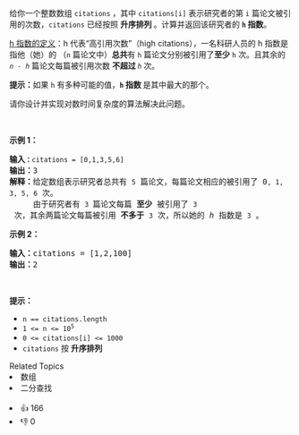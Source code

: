 <p>给你一个整数数组 <code>citations</code> ，其中 <code>citations[i]</code> 表示研究者的第 <code>i</code> 篇论文被引用的次数，<code>citations</code> 已经按照 <strong>升序排列 </strong>。计算并返回该研究者的 <strong><code>h</code><em> </em>指数</strong>。</p>

<p><a href="https://baike.baidu.com/item/h-index/3991452?fr=aladdin" target="_blank">h 指数的定义</a>：h 代表“高引用次数”（high citations），一名科研人员的 h 指数是指他（她）的 （<code>n</code> 篇论文中）<strong>总共</strong>有 <code>h</code> 篇论文分别被引用了<strong>至少</strong> <code>h</code> 次。且其余的 <em><code>n - h</code> </em>篇论文每篇被引用次数 <strong>不超过 </strong><em><code>h</code> </em>次。</p>

<p><strong>提示：</strong>如果 <code>h</code><em> </em>有多种可能的值，<strong><code>h</code> 指数 </strong>是其中最大的那个。</p>

<p>请你设计并实现对数时间复杂度的算法解决此问题。</p>

<p> </p>

<p><strong>示例 1：</strong></p>

<pre>
<strong>输入<code>：</code></strong><code>citations = [0,1,3,5,6]</code>
<strong>输出：</strong>3 
<strong>解释：</strong>给定数组表示研究者总共有 <code>5</code> 篇论文，每篇论文相应的被引用了 0<code>, 1, 3, 5, 6</code> 次。
     由于研究者有 <code>3 </code>篇论文每篇<strong> 至少 </strong>被引用了 <code>3</code> 次，其余两篇论文每篇被引用<strong> 不多于</strong> <code>3</code> 次，所以她的<em> h </em>指数是 <code>3</code> 。</pre>

<p><strong>示例 2：</strong></p>

<pre>
<strong>输入：</strong>citations = [1,2,100]
<strong>输出：</strong>2
</pre>

<p> </p>

<p><strong>提示：</strong></p>

<ul>
	<li><code>n == citations.length</code></li>
	<li><code>1 <= n <= 10<sup>5</sup></code></li>
	<li><code>0 <= citations[i] <= 1000</code></li>
	<li><code>citations</code> 按 <strong>升序排列</strong></li>
</ul>
<div><div>Related Topics</div><div><li>数组</li><li>二分查找</li></div></div><br><div><li>👍 166</li><li>👎 0</li></div>